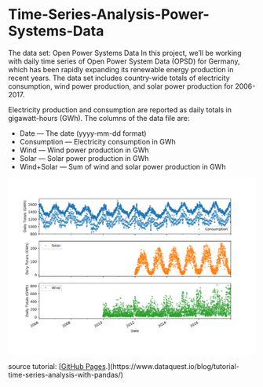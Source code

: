 # Time-Series-Analysis-Power-Systems-Data


The data set: Open Power Systems Data
In this project, we’ll be working with daily time series of Open Power System Data (OPSD) for Germany, which has been rapidly expanding its renewable energy production in recent years. The data set includes country-wide totals of electricity consumption, wind power production, and solar power production for 2006-2017.

Electricity production and consumption are reported as daily totals in gigawatt-hours (GWh). The columns of the data file are:
- Date — The date (yyyy-mm-dd format)
- Consumption — Electricity consumption in GWh
- Wind — Wind power production in GWh
- Solar — Solar power production in GWh
- Wind+Solar — Sum of wind and solar power production in GWh


![This is an image](Figure_1.svg)


source tutorial: [[GitHub Pages]([https://pages.github.com/](https://www.dataquest.io/blog/tutorial-time-series-analysis-with-pandas/)).](https://www.dataquest.io/blog/tutorial-time-series-analysis-with-pandas/)
